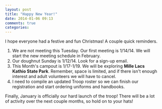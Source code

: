 ```yaml
---
layout: post
title: "Happy New Year!"
date: 2014-01-06 09:13
comments: true
categories: 
---
```

I hope everyone had a festive and fun Christmas!  A couple quick reminders. 

1.  We are not meeting this Tuesday. Our first meeting is 1/14/14. We will start the new meeting schedule in February.
2.  Our doughnut Sunday is 1/12/14. Look for a sign-up email.
3.  This Month's campout is 1/17-1/19. We will be exploring **Mille Lacs Kathio State Park**. Remember, space is limited, and if there isn't enough interest and adult volunteers we will have to cancel.
4. I need to compile an updated Troop roster so we can finish our registration and start ordering uniforms and handbooks.

Finally, January is officially our hard launch of the troop! There will be a lot of activity over the next couple months, so hold on to your hats!
